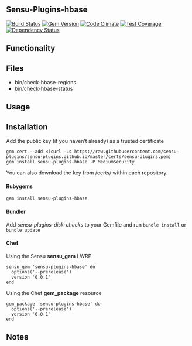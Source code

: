 ## Sensu-Plugins-hbase

[![Build Status](https://travis-ci.org/sensu-plugins/sensu-plugins-hbase.svg?branch=master)](https://travis-ci.org/sensu-plugins/sensu-plugins-hbase)
[![Gem Version](https://badge.fury.io/rb/sensu-plugins-hbase.svg)](http://badge.fury.io/rb/sensu-plugins-hbase)
[![Code Climate](https://codeclimate.com/github/sensu-plugins/sensu-plugins-hbase/badges/gpa.svg)](https://codeclimate.com/github/sensu-plugins/sensu-plugins-hbase)
[![Test Coverage](https://codeclimate.com/github/sensu-plugins/sensu-plugins-hbase/badges/coverage.svg)](https://codeclimate.com/github/sensu-plugins/sensu-plugins-hbase)
[![Dependency Status](https://gemnasium.com/sensu-plugins/sensu-plugins-hbase.svg)](https://gemnasium.com/sensu-plugins/sensu-plugins-hbase)

## Functionality

## Files
 * bin/check-hbase-regions
 * bin/check-hbase-status

## Usage

## Installation

Add the public key (if you haven’t already) as a trusted certificate

```
gem cert --add <(curl -Ls https://raw.githubusercontent.com/sensu-plugins/sensu-plugins.github.io/master/certs/sensu-plugins.pem)
gem install sensu-plugins-hbase -P MediumSecurity
```

You can also download the key from /certs/ within each repository.

#### Rubygems

`gem install sensu-plugins-hbase`

#### Bundler

Add *sensu-plugins-disk-checks* to your Gemfile and run `bundle install` or `bundle update`

#### Chef

Using the Sensu **sensu_gem** LWRP
```
sensu_gem 'sensu-plugins-hbase' do
  options('--prerelease')
  version '0.0.1'
end
```

Using the Chef **gem_package** resource
```
gem_package 'sensu-plugins-hbase' do
  options('--prerelease')
  version '0.0.1'
end
```

## Notes
